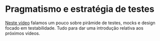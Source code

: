 # Pragmatismo e estratégia de testes

[Neste vídeo](https://youtu.be/bOKt0U-RZrU) falamos um pouco sobre pirâmide de testes, mocks e design focado em testabilidade. Tudo para dar uma introdução relativa aos próximos vídeos. 
